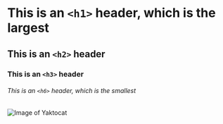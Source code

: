 
# This is an `<h1>` header, which is the largest

## This is an `<h2>` header

### This is an `<h3>` header
###### This is an `<h6>` header, which is the smallest

![Image of Yaktocat](https://octodex.github.com/images/yaktocat.png)
